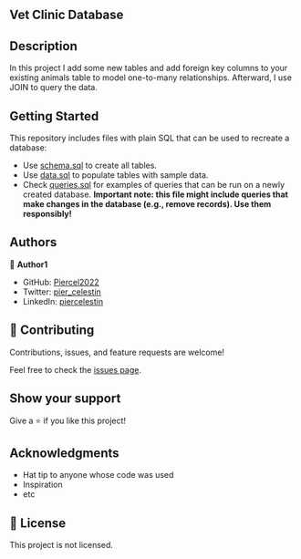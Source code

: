## Vet Clinic Database


## Description
In this project I add some new tables and add foreign key columns to your existing animals table to model one-to-many relationships. Afterward, I use JOIN to query the data.

## Getting Started

This repository includes files with plain SQL that can be used to recreate a database:

- Use [schema.sql](./schema.sql) to create all tables.
- Use [data.sql](./data.sql) to populate tables with sample data.
- Check [queries.sql](./queries.sql) for examples of queries that can be run on a newly created database. **Important note: this file might include queries that make changes in the database (e.g., remove records). Use them responsibly!**


## Authors

👤 **Author1**

- GitHub: [Piercel2022](https://github.com/Piercel2022)
- Twitter: [pier_celestin](https://twitter.com/pier_celestin)
- LinkedIn: [piercelestin](https://linkedin.com/in/piercelestinmax)


## 🤝 Contributing

Contributions, issues, and feature requests are welcome!

Feel free to check the [issues page](../../issues/).

## Show your support

Give a ⭐️ if you like this project!

## Acknowledgments

- Hat tip to anyone whose code was used
- Inspiration
- etc

## 📝 License

This project is not licensed.
